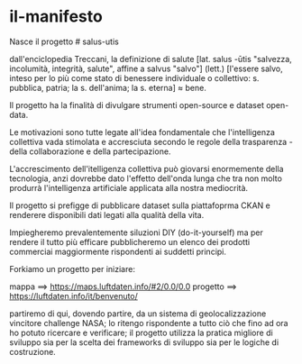 # il-manifesto

Nasce il progetto # salus-utis 

dall'enciclopedia Treccani, la definizione di salute [lat. salus -ūtis "salvezza, incolumità, integrità, salute", affine a salvus "salvo"] (lett.) [l'essere salvo, inteso per lo più come stato di benessere individuale o collettivo: s. pubblica, patria; la s. dell'anima; la s. eterna] ≈ bene.

Il progetto ha la finalità di divulgare strumenti open-source e dataset open-data.

Le motivazioni sono tutte legate all'idea fondamentale che l'intelligenza collettiva vada stimolata e accresciuta secondo le regole della trasparenza - della collaborazione e della partecipazione.

L'accrescimento dell'itelligenza collettiva può giovarsi enormemente della tecnologia, anzi dovrebbe dato l'effetto dell'onda lunga che tra non molto produrrà l'intelligenza artificiale applicata alla nostra mediocrità.

Il progetto si prefigge di pubblicare dataset sulla piattafoprma CKAN e renderere disponibili dati legati alla qualità della vita.

Impiegheremo prevalentemente siluzioni DIY (do-it-yourself) ma per rendere il tutto più efficare pubblicheremo un elenco dei prodotti commerciai maggiormente rispondenti ai suddetti principi.

Forkiamo un progetto per iniziare:

mappa ==>  https://maps.luftdaten.info/#2/0.0/0.0
progetto ==> https://luftdaten.info/it/benvenuto/

partiremo di qui, dovendo partire, da un sistema di geolocalizzazione vincitore challenge NASA; lo ritengo rispondente a tutto ciò che fino ad ora ho potuto ricercare e verificare; il progetto utilizza la pratica migliore di sviluppo sia per la scelta dei frameworks di sviluppo sia per le logiche di costruzione.
 
